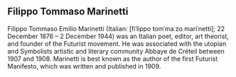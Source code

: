 ## Filippo Tommaso Marinetti

Filippo Tommaso Emilio Marinetti (Italian: [fiˈlippo tomˈmaːzo mariˈnetti]; 22 December 1876 – 2 December 1944) was an Italian poet, editor, art theorist, and founder of the Futurist movement. He was associated with the utopian and Symbolists artistic and literary community Abbaye de Créteil between 1907 and 1908. Marinetti is best known as the author of the first Futurist Manifesto, which was written and published in 1909.